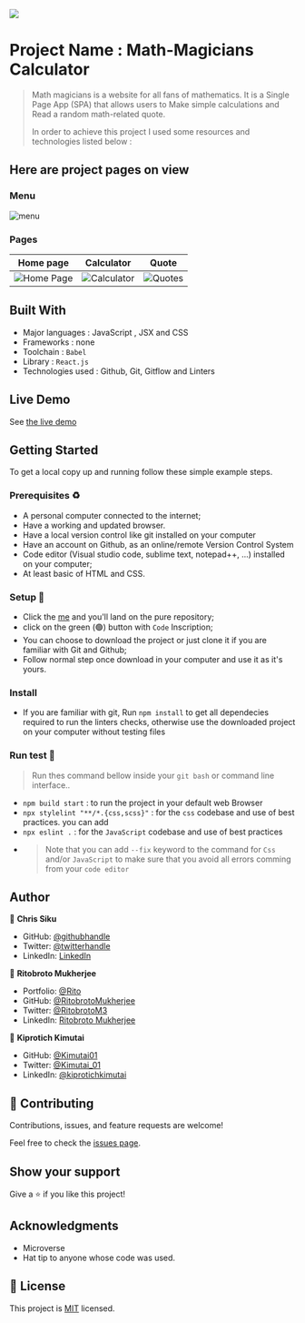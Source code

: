 ![](https://img.shields.io/badge/Microverse-blueviolet)

# Project Name :  Math-Magicians Calculator

> Math magicians is a website for all fans of mathematics. It is a Single Page App (SPA) that allows users to Make simple calculations and Read a random math-related quote.
>
>
> In order to achieve this project I used some resources and technologies listed below :

 ## Here are project pages on view 
 ### Menu
![menu](https://user-images.githubusercontent.com/101924220/177535048-b1415dd3-c48c-4e6c-8665-0e4f6dbe6256.PNG)
### Pages
 
| Home page  | Calculator | Quote
| --------------------------------------------------------------------------------------------------------------------------------------------------------------------- | --------------------------------------------------------------------------------------------------------------------------------------------------------------------- | --------------------------------------------------------------------------------------------------------------------------------------------------------------------- | 
| <img alt="Home Page" src="https://user-images.githubusercontent.com/101924220/177527050-27599c40-2fdd-49cd-a87c-1a121fabf805.PNG"> | <img  alt="Calculator" src="https://user-images.githubusercontent.com/101924220/177527037-daaf5b11-1351-442d-b51a-4cc162601f0b.PNG"> | <img  alt="Quotes" src="https://user-images.githubusercontent.com/101924220/177527060-4b978ebb-b8af-44df-8ffd-f9f51376444f.PNG">

## Built With

- Major languages : JavaScript , JSX and CSS
- Frameworks : none
- Toolchain : `Babel`
- Library : `React.js`
- Technologies used : Github, Git, Gitflow and Linters

## Live Demo
See  [the live demo](https://chriscacl.netlify.app/)

<!-- Click [Here](https://chrissiku.github.io/capstone_project_two/dist
) To open the live demo -->

## Getting Started

To get a local copy up and running follow these simple example steps.

### Prerequisites ♻️

- A personal computer connected to the internet;
- Have a working and updated browser.
- Have a local version control like git installed on your computer
- Have an account on Github, as an online/remote Version Control System
- Code editor (Visual studio code, sublime text, notepad++, ...) installed on your computer;
- At least basic of HTML and CSS.

### Setup 🎰

- Click the [me](https://github.com/Chrissiku/Math-magicians) and you'll land on the pure repository;
- click on the green (🟢) button with `Code` Inscription;
- You can choose to download the project or just clone it if you are familiar with Git and Github;
- Follow normal step once download in your computer and use it as it's yours.

### Install

- If you are familiar with git, Run `npm install` to get all dependecies required to run the linters checks, otherwise use the downloaded project on your computer without testing files

### Run test 🧪

> Run thes command bellow inside your `git bash` or command line interface..

- `npm build start` : to run the project in your default web Browser
- `npx stylelint "**/*.{css,scss}"` : for the `css` codebase and use of best practices. you can add
- `npx eslint .` : for the `JavaScript` codebase and use of best practices
- > Note that you can add `--fix` keyword to the command for `Css` and/or `JavaScript` to make sure that you avoid all errors comming from your `code editor`

## Author

👤 **Chris Siku**

- GitHub: [@githubhandle](https://github.com/Chrissiku)
- Twitter: [@twitterhandle](https://twitter.com/christian_siku)
- LinkedIn: [LinkedIn](https://www.linkedin.com/in/chris-siku-4bb53b232/)

👤 **Ritobroto Mukherjee**

- Portfolio: [@Rito](https://ritobrotomukherjee.github.io/Work-Portfolio/)
- GitHub: [@RitobrotoMukherjee](https://github.com/RitobrotoMukherjee)
- Twitter: [@RitobrotoM3](https://twitter.com/RitobrotoM3)
- LinkedIn: [Ritobroto Mukherjee](https://www.linkedin.com/in/ritobroto-mukherjee-519148ba/)

👤 **Kiprotich Kimutai**

- GitHub: [@Kimutai01](https://github.com/Kimutai01)
- Twitter: [@Kimutai_01](https://twitter.com/Kimutai_01?s=09)
- LinkedIn: [@kiprotichkimutai](https://www.linkedin.com/m/in/kimutai-kiprotich-1b5045216)


## 🤝 Contributing

Contributions, issues, and feature requests are welcome!

Feel free to check the [issues page](../../issues/).

## Show your support

Give a ⭐️ if you like this project!

## Acknowledgments

- Microverse
- Hat tip to anyone whose code was used.

## 📝 License

This project is [MIT](./MIT.md) licensed.
